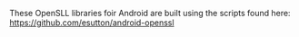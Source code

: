 These OpenSLL libraries foir Android are built using the scripts found here: https://github.com/esutton/android-openssl